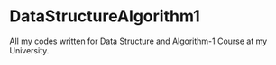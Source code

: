 # DataStructureAlgorithm1
All my codes written for Data Structure and Algorithm-1 Course at my University.
